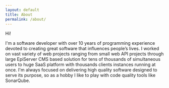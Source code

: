 ```yaml
---
layout: default
title: About
permalink: /about/
---
```


Hi!

I'm a software developer with over 10 years of programming experience devoted to creating great software that influences people’s lives. I worked on vast variety of web projects ranging from small web API projects through large EpiServer CMS based solution for tens of thousands of simultaneous users to huge SaaS platform with thousands clients instances running at once.
I'm always focused on delivering high quality software designed to serve its purpose, so as a hobby I like to play with code quality tools like SonarQube.
